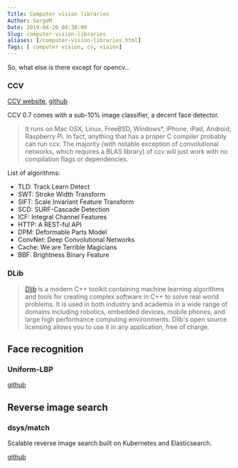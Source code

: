 ```yaml
---
Title: Computer vision libraries
Author: SergeM
Date: 2019-04-26 08:30:00
Slug: computer-vision-libraries
aliases: [/computer-vision-libraries.html]
Tags: [ computer vision, cv, vision]
---
```




So, what else is there except for opencv...

### CCV 
[CCV website](libccv.org), [github](libccv.org)

CCV 0.7 comes with a sub-10% image classifier, a decent face detector.


> It runs on Mac OSX, Linux, FreeBSD, Windows*, iPhone, iPad, Android, Raspberry Pi. In fact, anything that has a proper C compiler probably can run ccv. The majority (with notable exception of convolutional networks, which requires a BLAS library) of ccv will just work with no compilation flags or dependencies.

List of algorithms:
* TLD: Track Learn Detect
* SWT: Stroke Width Transform
* SIFT: Scale Invariant Feature Transform
* SCD: SURF-Cascade Detection
* ICF: Integral Channel Features
* HTTP: A REST-ful API
* DPM: Deformable Parts Model
* ConvNet: Deep Convolutional Networks
* Cache: We are Terrible Magicians
* BBF: Brightness Binary Feature


### DLib

> [Dlib](http://dlib.net/) is a modern C++ toolkit containing machine learning algorithms and tools for creating complex software in C++ to solve real world problems. It is used in both industry and academia in a wide range of domains including robotics, embedded devices, mobile phones, and large high performance computing environments. Dlib's open source licensing allows you to use it in any application, free of charge. 


## Face recognition

### Uniform-LBP
[github](https://github.com/berak/uniform-lbp)


## Reverse image search
### dsys/match
Scalable reverse image search built on Kubernetes and Elasticsearch.

[github](https://github.com/dsys/match)

